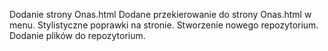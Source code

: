 Dodanie strony Onas.html 
Dodane przekierowanie do strony Onas.html w menu.
Stylistyczne poprawki na stronie.
Stworzenie nowego repozytorium.
Dodanie plików do repozytorium.